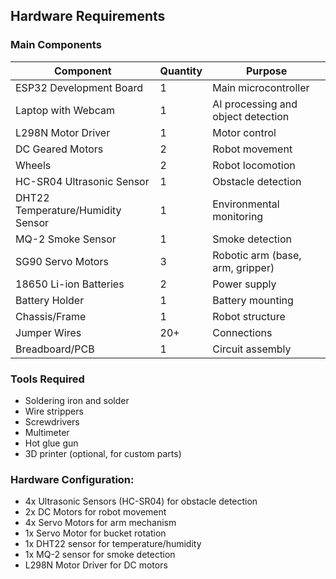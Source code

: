 
##  Hardware Requirements

### Main Components

| Component | Quantity | Purpose |
|-----------|----------|---------|
| ESP32 Development Board | 1 | Main microcontroller |
| Laptop with Webcam | 1 | AI processing and object detection |
| L298N Motor Driver | 1 | Motor control |
| DC Geared Motors | 2 | Robot movement |
| Wheels | 2 | Robot locomotion |
| HC-SR04 Ultrasonic Sensor | 1 | Obstacle detection |
| DHT22 Temperature/Humidity Sensor | 1 | Environmental monitoring |
| MQ-2 Smoke Sensor | 1 | Smoke detection |
| SG90 Servo Motors | 3 | Robotic arm (base, arm, gripper) |
| 18650 Li-ion Batteries | 2 | Power supply |
| Battery Holder | 1 | Battery mounting |
| Chassis/Frame | 1 | Robot structure |
| Jumper Wires | 20+ | Connections |
| Breadboard/PCB | 1 | Circuit assembly |

### Tools Required

- Soldering iron and solder
- Wire strippers
- Screwdrivers
- Multimeter
- Hot glue gun
- 3D printer (optional, for custom parts)

### Hardware Configuration:
  - 4x Ultrasonic Sensors (HC-SR04) for obstacle detection
  - 2x DC Motors for robot movement
  - 4x Servo Motors for arm mechanism
  - 1x Servo Motor for bucket rotation
  - 1x DHT22 sensor for temperature/humidity
  - 1x MQ-2 sensor for smoke detection
  - L298N Motor Driver for DC motors